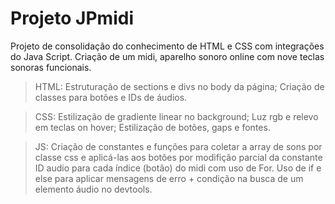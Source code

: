 # Projeto JPmidi

Projeto de consolidação do conhecimento de HTML e CSS com integrações do Java Script.
Criação de um midi, aparelho sonoro online com nove teclas sonoras funcionais.

> HTML: Estruturação de sections e divs no body da página; Criação de classes para botões e IDs de áudios.

> CSS: Estilização de gradiente linear no background; Luz rgb e relevo em teclas on hover; Estilização de botões, gaps e fontes.

> JS: Criação de constantes e funções para coletar a array de sons por classe css e aplicá-las aos botões por modifição parcial da constante ID audio para cada índice (botão) do midi com uso de For. Uso de if e else para aplicar mensagens de erro + condição na busca de um elemento áudio no devtools.
